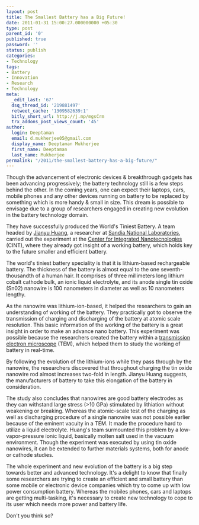 ```yaml
---
layout: post
title: The Smallest Battery has a Big Future!
date: 2011-01-31 15:00:27.000000000 +05:30
type: post
parent_id: '0'
published: true
password: ''
status: publish
categories:
- Technology
tags:
- Battery
- Innovation
- Research
- Technology
meta:
  _edit_last: '67'
  dsq_thread_id: '219881497'
  retweet_cache: '1309582639:1'
  bitly_short_url: http://j.mp/mgsCrm
  trx_addons_post_views_count: '45'
author:
  login: Deeptaman
  email: d.mukherjee05@gmail.com
  display_name: Deeptaman Mukherjee
  first_name: Deeptaman
  last_name: Mukherjee
permalink: "/2011/the-smallest-battery-has-a-big-future/"
---
```

<p>Though the advancement of electronic devices & breakthrough gadgets has been advancing progressively; the battery technology still is a few steps behind the other. In the coming years, one can expect their laptops, cars, mobile phones and any other devices running on battery to be replaced by something which is more handy & small in size. This dream is possible to envisage due to a group of researchers engaged in creating new evolution in the battery technology domain. </p>
<p>They have successfully produced the World's Tiniest Battery. A team headed by <a href="http://cint.lanl.gov/jianyu_huang.shtml">Jianyu Huang</a>, a researcher at <a href="http://www.sandia.gov/">Sandia National Laboratories</a>, carried out the experiment at the <a href="http://cint.lanl.gov/">Center for Integrated Nanotecnologies</a> (CINT), where they already got insight of a working battery, which holds key to the future smaller and efficient battery.</p>

<p>The world's tiniest battery speciality is that it is lithium-based rechargeable battery. The thickness of the battery is almost equal to the one seventh-thousandth of a human hair. It comprises of three millimeters long lithium cobalt cathode bulk, an ionic liquid electrolyte, and its anode single tin oxide (Sn02) nanowire is 100 nanometers in diameter as well as 10 nanometers lengthy. </p>
<p>As the nanowire was lithium-ion-based, it helped the researchers to gain an understanding of working of the battery. They practically got to observe the transmission of charging and discharging of the battery at atomic scale resolution. This basic information of the working of the battery is a great insight in order to make an advance nano battery. This experiment was possible because the researchers created the battery within a <a href="http://en.wikipedia.org/wiki/Transmission_electron_microscopy">transmission electron microscope</a> (TEM), which helped them to study the working of battery in real-time. </p>
<p>By following the evolution of the lithium-ions while they pass through by the nanowire, the researchers discovered that throughout charging the tin oxide nanowire rod almost increases two-fold in length. Jianyu Huang suggests, the manufacturers of battery to take this elongation of the battery in consideration.</p>
<p>The study also concludes that nanowires are good battery electrodes as they can withstand large stress (&gt;10 GPa) stimulated by lithiation without weakening or breaking. Whereas the atomic-scale test of the charging as well as discharging procedure of a single nanowire was not possible earlier because of the eminent vacuity in a TEM. It made the procedure hard to utilize a liquid electrolyte. Huang's team surmounted this problem by a low-vapor-pressure ionic liquid, basically molten salt used in the vacuum environment. Though the experiment was executed by using tin oxide nanowires, it can be extended to further materials systems, both for anode or cathode studies.</p>
<p>The whole experiment and new evolution of the battery is a big step towards better and advanced technology. It's a delight to know that finally some researchers are trying to create an efficient and small battery than some mobile or electronic device companies which try to come up with low power consumption battery. Whereas the mobiles phones, cars and laptops are getting multi-tasking, it's necessary to create new technology to cope to its user which needs more power and battery life. </p>
<p>Don't you think so?</p>
